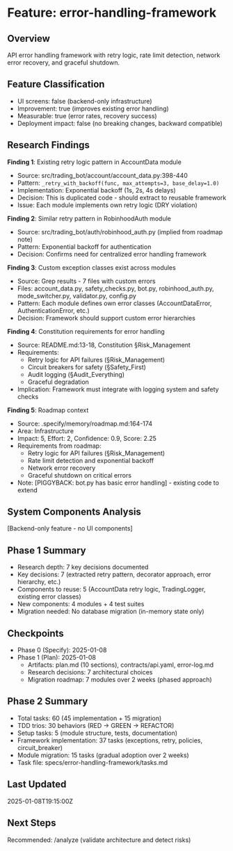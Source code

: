 # Feature: error-handling-framework

## Overview
API error handling framework with retry logic, rate limit detection, network error recovery, and graceful shutdown.

## Feature Classification
- UI screens: false (backend-only infrastructure)
- Improvement: true (improves existing error handling)
- Measurable: true (error rates, recovery success)
- Deployment impact: false (no breaking changes, backward compatible)

## Research Findings

**Finding 1**: Existing retry logic pattern in AccountData module
- Source: src/trading_bot/account/account_data.py:398-440
- Pattern: `_retry_with_backoff(func, max_attempts=3, base_delay=1.0)`
- Implementation: Exponential backoff (1s, 2s, 4s delays)
- Decision: This is duplicated code - should extract to reusable framework
- Issue: Each module implements own retry logic (DRY violation)

**Finding 2**: Similar retry pattern in RobinhoodAuth module
- Source: src/trading_bot/auth/robinhood_auth.py (implied from roadmap note)
- Pattern: Exponential backoff for authentication
- Decision: Confirms need for centralized error handling framework

**Finding 3**: Custom exception classes exist across modules
- Source: Grep results - 7 files with custom errors
- Files: account_data.py, safety_checks.py, bot.py, robinhood_auth.py, mode_switcher.py, validator.py, config.py
- Pattern: Each module defines own error classes (AccountDataError, AuthenticationError, etc.)
- Decision: Framework should support custom error hierarchies

**Finding 4**: Constitution requirements for error handling
- Source: README.md:13-18, Constitution §Risk_Management
- Requirements:
  - Retry logic for API failures (§Risk_Management)
  - Circuit breakers for safety (§Safety_First)
  - Audit logging (§Audit_Everything)
  - Graceful degradation
- Implication: Framework must integrate with logging system and safety checks

**Finding 5**: Roadmap context
- Source: .specify/memory/roadmap.md:164-174
- Area: Infrastructure
- Impact: 5, Effort: 2, Confidence: 0.9, Score: 2.25
- Requirements from roadmap:
  - Retry logic for API failures (§Risk_Management)
  - Rate limit detection and exponential backoff
  - Network error recovery
  - Graceful shutdown on critical errors
- Note: [PIGGYBACK: bot.py has basic error handling] - existing code to extend

## System Components Analysis
[Backend-only feature - no UI components]

## Phase 1 Summary
- Research depth: 7 key decisions documented
- Key decisions: 7 (extracted retry pattern, decorator approach, error hierarchy, etc.)
- Components to reuse: 5 (AccountData retry logic, TradingLogger, existing error classes)
- New components: 4 modules + 4 test suites
- Migration needed: No database migration (in-memory state only)

## Checkpoints
- Phase 0 (Specify): 2025-01-08
- Phase 1 (Plan): 2025-01-08
  - Artifacts: plan.md (10 sections), contracts/api.yaml, error-log.md
  - Research decisions: 7 architectural choices
  - Migration roadmap: 7 modules over 2 weeks (phased approach)

## Phase 2 Summary
- Total tasks: 60 (45 implementation + 15 migration)
- TDD trios: 30 behaviors (RED → GREEN → REFACTOR)
- Setup tasks: 5 (module structure, tests, documentation)
- Framework implementation: 37 tasks (exceptions, retry, policies, circuit_breaker)
- Module migration: 15 tasks (gradual adoption over 2 weeks)
- Task file: specs/error-handling-framework/tasks.md

## Last Updated
2025-01-08T19:15:00Z

## Next Steps
Recommended: /analyze (validate architecture and detect risks)
